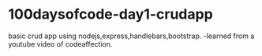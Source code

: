 # 100daysofcode-day1-crudapp
basic crud app using nodejs,express,handlebars,bootstrap. -learned from a youtube video of codeaffection.
